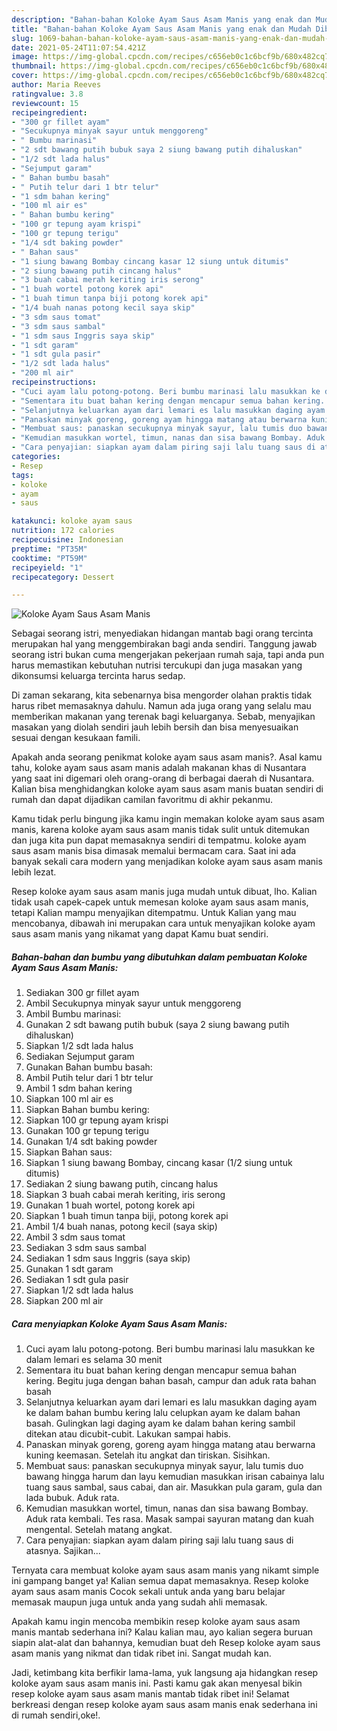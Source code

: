 ```yaml
---
description: "Bahan-bahan Koloke Ayam Saus Asam Manis yang enak dan Mudah Dibuat"
title: "Bahan-bahan Koloke Ayam Saus Asam Manis yang enak dan Mudah Dibuat"
slug: 1069-bahan-bahan-koloke-ayam-saus-asam-manis-yang-enak-dan-mudah-dibuat
date: 2021-05-24T11:07:54.421Z
image: https://img-global.cpcdn.com/recipes/c656eb0c1c6bcf9b/680x482cq70/koloke-ayam-saus-asam-manis-foto-resep-utama.jpg
thumbnail: https://img-global.cpcdn.com/recipes/c656eb0c1c6bcf9b/680x482cq70/koloke-ayam-saus-asam-manis-foto-resep-utama.jpg
cover: https://img-global.cpcdn.com/recipes/c656eb0c1c6bcf9b/680x482cq70/koloke-ayam-saus-asam-manis-foto-resep-utama.jpg
author: Maria Reeves
ratingvalue: 3.8
reviewcount: 15
recipeingredient:
- "300 gr fillet ayam"
- "Secukupnya minyak sayur untuk menggoreng"
- " Bumbu marinasi"
- "2 sdt bawang putih bubuk saya 2 siung bawang putih dihaluskan"
- "1/2 sdt lada halus"
- "Sejumput garam"
- " Bahan bumbu basah"
- " Putih telur dari 1 btr telur"
- "1 sdm bahan kering"
- "100 ml air es"
- " Bahan bumbu kering"
- "100 gr tepung ayam krispi"
- "100 gr tepung terigu"
- "1/4 sdt baking powder"
- " Bahan saus"
- "1 siung bawang Bombay cincang kasar 12 siung untuk ditumis"
- "2 siung bawang putih cincang halus"
- "3 buah cabai merah keriting iris serong"
- "1 buah wortel potong korek api"
- "1 buah timun tanpa biji potong korek api"
- "1/4 buah nanas potong kecil saya skip"
- "3 sdm saus tomat"
- "3 sdm saus sambal"
- "1 sdm saus Inggris saya skip"
- "1 sdt garam"
- "1 sdt gula pasir"
- "1/2 sdt lada halus"
- "200 ml air"
recipeinstructions:
- "Cuci ayam lalu potong-potong. Beri bumbu marinasi lalu masukkan ke dalam lemari es selama 30 menit"
- "Sementara itu buat bahan kering dengan mencapur semua bahan kering. Begitu juga dengan bahan basah, campur dan aduk rata bahan basah"
- "Selanjutnya keluarkan ayam dari lemari es lalu masukkan daging ayam ke dalam bahan bumbu kering lalu celupkan ayam ke dalam bahan basah. Gulingkan lagi daging ayam ke dalam bahan kering sambil ditekan atau dicubit-cubit. Lakukan sampai habis."
- "Panaskan minyak goreng, goreng ayam hingga matang atau berwarna kuning keemasan. Setelah itu angkat dan tiriskan. Sisihkan."
- "Membuat saus: panaskan secukupnya minyak sayur, lalu tumis duo bawang hingga harum dan layu kemudian masukkan irisan cabainya lalu tuang saus sambal, saus cabai, dan air. Masukkan pula garam, gula dan lada bubuk. Aduk rata."
- "Kemudian masukkan wortel, timun, nanas dan sisa bawang Bombay. Aduk rata kembali. Tes rasa. Masak sampai sayuran matang dan kuah mengental. Setelah matang angkat."
- "Cara penyajian: siapkan ayam dalam piring saji lalu tuang saus di atasnya. Sajikan..."
categories:
- Resep
tags:
- koloke
- ayam
- saus

katakunci: koloke ayam saus 
nutrition: 172 calories
recipecuisine: Indonesian
preptime: "PT35M"
cooktime: "PT59M"
recipeyield: "1"
recipecategory: Dessert

---
```



![Koloke Ayam Saus Asam Manis](https://img-global.cpcdn.com/recipes/c656eb0c1c6bcf9b/680x482cq70/koloke-ayam-saus-asam-manis-foto-resep-utama.jpg)

Sebagai seorang istri, menyediakan hidangan mantab bagi orang tercinta merupakan hal yang menggembirakan bagi anda sendiri. Tanggung jawab seorang istri bukan cuma mengerjakan pekerjaan rumah saja, tapi anda pun harus memastikan kebutuhan nutrisi tercukupi dan juga masakan yang dikonsumsi keluarga tercinta harus sedap.

Di zaman  sekarang, kita sebenarnya bisa mengorder olahan praktis tidak harus ribet memasaknya dahulu. Namun ada juga orang yang selalu mau memberikan makanan yang terenak bagi keluarganya. Sebab, menyajikan masakan yang diolah sendiri jauh lebih bersih dan bisa menyesuaikan sesuai dengan kesukaan famili. 



Apakah anda seorang penikmat koloke ayam saus asam manis?. Asal kamu tahu, koloke ayam saus asam manis adalah makanan khas di Nusantara yang saat ini digemari oleh orang-orang di berbagai daerah di Nusantara. Kalian bisa menghidangkan koloke ayam saus asam manis buatan sendiri di rumah dan dapat dijadikan camilan favoritmu di akhir pekanmu.

Kamu tidak perlu bingung jika kamu ingin memakan koloke ayam saus asam manis, karena koloke ayam saus asam manis tidak sulit untuk ditemukan dan juga kita pun dapat memasaknya sendiri di tempatmu. koloke ayam saus asam manis bisa dimasak memalui bermacam cara. Saat ini ada banyak sekali cara modern yang menjadikan koloke ayam saus asam manis lebih lezat.

Resep koloke ayam saus asam manis juga mudah untuk dibuat, lho. Kalian tidak usah capek-capek untuk memesan koloke ayam saus asam manis, tetapi Kalian mampu menyajikan ditempatmu. Untuk Kalian yang mau mencobanya, dibawah ini merupakan cara untuk menyajikan koloke ayam saus asam manis yang nikamat yang dapat Kamu buat sendiri.

<!--inarticleads1-->

##### Bahan-bahan dan bumbu yang dibutuhkan dalam pembuatan Koloke Ayam Saus Asam Manis:

1. Sediakan 300 gr fillet ayam
1. Ambil Secukupnya minyak sayur untuk menggoreng
1. Ambil  Bumbu marinasi:
1. Gunakan 2 sdt bawang putih bubuk (saya 2 siung bawang putih dihaluskan)
1. Siapkan 1/2 sdt lada halus
1. Sediakan Sejumput garam
1. Gunakan  Bahan bumbu basah:
1. Ambil  Putih telur dari 1 btr telur
1. Ambil 1 sdm bahan kering
1. Siapkan 100 ml air es
1. Siapkan  Bahan bumbu kering:
1. Siapkan 100 gr tepung ayam krispi
1. Gunakan 100 gr tepung terigu
1. Gunakan 1/4 sdt baking powder
1. Siapkan  Bahan saus:
1. Siapkan 1 siung bawang Bombay, cincang kasar (1/2 siung untuk ditumis)
1. Sediakan 2 siung bawang putih, cincang halus
1. Siapkan 3 buah cabai merah keriting, iris serong
1. Gunakan 1 buah wortel, potong korek api
1. Siapkan 1 buah timun tanpa biji, potong korek api
1. Ambil 1/4 buah nanas, potong kecil (saya skip)
1. Ambil 3 sdm saus tomat
1. Sediakan 3 sdm saus sambal
1. Sediakan 1 sdm saus Inggris (saya skip)
1. Gunakan 1 sdt garam
1. Sediakan 1 sdt gula pasir
1. Siapkan 1/2 sdt lada halus
1. Siapkan 200 ml air




<!--inarticleads2-->

##### Cara menyiapkan Koloke Ayam Saus Asam Manis:

1. Cuci ayam lalu potong-potong. Beri bumbu marinasi lalu masukkan ke dalam lemari es selama 30 menit
1. Sementara itu buat bahan kering dengan mencapur semua bahan kering. Begitu juga dengan bahan basah, campur dan aduk rata bahan basah
1. Selanjutnya keluarkan ayam dari lemari es lalu masukkan daging ayam ke dalam bahan bumbu kering lalu celupkan ayam ke dalam bahan basah. Gulingkan lagi daging ayam ke dalam bahan kering sambil ditekan atau dicubit-cubit. Lakukan sampai habis.
1. Panaskan minyak goreng, goreng ayam hingga matang atau berwarna kuning keemasan. Setelah itu angkat dan tiriskan. Sisihkan.
1. Membuat saus: panaskan secukupnya minyak sayur, lalu tumis duo bawang hingga harum dan layu kemudian masukkan irisan cabainya lalu tuang saus sambal, saus cabai, dan air. Masukkan pula garam, gula dan lada bubuk. Aduk rata.
1. Kemudian masukkan wortel, timun, nanas dan sisa bawang Bombay. Aduk rata kembali. Tes rasa. Masak sampai sayuran matang dan kuah mengental. Setelah matang angkat.
1. Cara penyajian: siapkan ayam dalam piring saji lalu tuang saus di atasnya. Sajikan...




Ternyata cara membuat koloke ayam saus asam manis yang nikamt simple ini gampang banget ya! Kalian semua dapat memasaknya. Resep koloke ayam saus asam manis Cocok sekali untuk anda yang baru belajar memasak maupun juga untuk anda yang sudah ahli memasak.

Apakah kamu ingin mencoba membikin resep koloke ayam saus asam manis mantab sederhana ini? Kalau kalian mau, ayo kalian segera buruan siapin alat-alat dan bahannya, kemudian buat deh Resep koloke ayam saus asam manis yang nikmat dan tidak ribet ini. Sangat mudah kan. 

Jadi, ketimbang kita berfikir lama-lama, yuk langsung aja hidangkan resep koloke ayam saus asam manis ini. Pasti kamu gak akan menyesal bikin resep koloke ayam saus asam manis mantab tidak ribet ini! Selamat berkreasi dengan resep koloke ayam saus asam manis enak sederhana ini di rumah sendiri,oke!.

